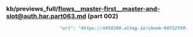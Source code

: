 ### kb/previews_full/flows__master-first__master-and-slot@auth.har.part063.md (part 002)

```md
                    "url": "https://n958200.alteg.io/chunk-KO722YSM.
```

```
